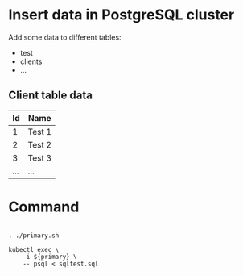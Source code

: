 

# Insert data in PostgreSQL cluster

Add some data to different tables:

- test
- clients
- ...

## Client table data

| Id  | Name   |
| --- | ------ |
| 1   | Test 1 |
| 2   | Test 2 |
| 3   | Test 3 |
| ... | ...    |

# Command

```

. ./primary.sh

kubectl exec \
    -i ${primary} \
    -- psql < sqltest.sql

```

